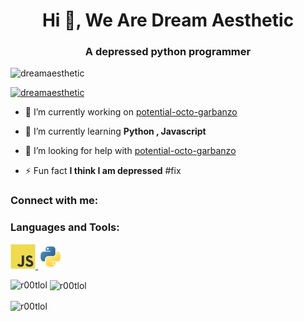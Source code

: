 <h1 align="center">Hi 👋, We Are Dream Aesthetic</h1>
<h3 align="center">A depressed python programmer</h3>

<p align="left"> <img src="https://komarev.com/ghpvc/?username=dreamaesthetic&label=Profile%20views&color=0e75b6&style=flat" alt="dreamaesthetic" /> </p>

<p align="left"> <a href="https://github.com/ryo-ma/github-profile-trophy"><img src="https://github-profile-trophy.vercel.app/?username=dreamaesthetic" alt="dreamaesthetic" /></a> </p>

- 🔭 I’m currently working on [potential-octo-garbanzo](https://github.com/DreamAesthetic/potential-octo-garbanzo)

- 🌱 I’m currently learning **Python , Javascript**

- 🤝 I’m looking for help with [potential-octo-garbanzo](https://github.com/DreamAesthetic/potential-octo-garbanzo)

- ⚡ Fun fact **I think I am depressed** #fix

<h3 align="left">Connect with me:</h3>
<p align="left">
</p>

<h3 align="left">Languages and Tools:</h3>
<p align="left"> <a href="https://developer.mozilla.org/en-US/docs/Web/JavaScript" target="_blank" rel="noreferrer"> <img src="https://raw.githubusercontent.com/devicons/devicon/master/icons/javascript/javascript-original.svg" alt="javascript" width="40" height="40"/> </a> <a href="https://www.python.org" target="_blank" rel="noreferrer"> <img src="https://raw.githubusercontent.com/devicons/devicon/master/icons/python/python-original.svg" alt="python" width="40" height="40"/> </a> </p>

<p><img align="left" src="https://github-readme-stats.vercel.app/api/top-langs?username=r00tlol&show_icons=true&locale=en&layout=compact" alt="r00tlol" /></p>

<p>&nbsp;<img align="center" src="https://github-readme-stats.vercel.app/api?username=r00tlol&show_icons=true&locale=en" alt="r00tlol" /></p>

<p><img align="center" src="https://github-readme-streak-stats.herokuapp.com/?user=r00tlol&" alt="r00tlol" /></p>
